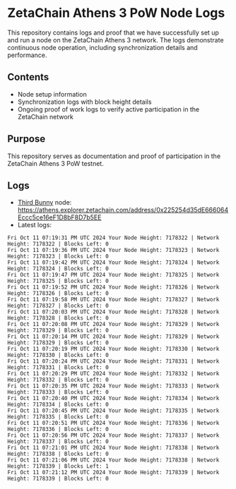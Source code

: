 # ZetaChain Athens 3 PoW Node Logs
This repository contains logs and proof that we have successfully set up and run a node on the ZetaChain Athens 3 network. The logs demonstrate continuous node operation, including synchronization details and performance.

## Contents
- Node setup information
- Synchronization logs with block height details
- Ongoing proof of work logs to verify active participation in the ZetaChain network

## Purpose
This repository serves as documentation and proof of participation in the ZetaChain Athens 3 PoW testnet.

## Logs

- [Third Bunny](https://thirdbunny.xyz/) node: https://athens.explorer.zetachain.com/address/0x225254d35dE666064Eccc5ce16eF1D8bF8D7b5EE
- Latest logs:
```
Fri Oct 11 07:19:31 PM UTC 2024 Your Node Height: 7178322 | Network Height: 7178322 | Blocks Left: 0
Fri Oct 11 07:19:36 PM UTC 2024 Your Node Height: 7178323 | Network Height: 7178323 | Blocks Left: 0
Fri Oct 11 07:19:42 PM UTC 2024 Your Node Height: 7178324 | Network Height: 7178324 | Blocks Left: 0
Fri Oct 11 07:19:47 PM UTC 2024 Your Node Height: 7178325 | Network Height: 7178325 | Blocks Left: 0
Fri Oct 11 07:19:52 PM UTC 2024 Your Node Height: 7178326 | Network Height: 7178326 | Blocks Left: 0
Fri Oct 11 07:19:58 PM UTC 2024 Your Node Height: 7178327 | Network Height: 7178327 | Blocks Left: 0
Fri Oct 11 07:20:03 PM UTC 2024 Your Node Height: 7178328 | Network Height: 7178328 | Blocks Left: 0
Fri Oct 11 07:20:08 PM UTC 2024 Your Node Height: 7178329 | Network Height: 7178329 | Blocks Left: 0
Fri Oct 11 07:20:14 PM UTC 2024 Your Node Height: 7178329 | Network Height: 7178329 | Blocks Left: 0
Fri Oct 11 07:20:19 PM UTC 2024 Your Node Height: 7178330 | Network Height: 7178330 | Blocks Left: 0
Fri Oct 11 07:20:24 PM UTC 2024 Your Node Height: 7178331 | Network Height: 7178331 | Blocks Left: 0
Fri Oct 11 07:20:29 PM UTC 2024 Your Node Height: 7178332 | Network Height: 7178332 | Blocks Left: 0
Fri Oct 11 07:20:35 PM UTC 2024 Your Node Height: 7178333 | Network Height: 7178333 | Blocks Left: 0
Fri Oct 11 07:20:40 PM UTC 2024 Your Node Height: 7178334 | Network Height: 7178334 | Blocks Left: 0
Fri Oct 11 07:20:45 PM UTC 2024 Your Node Height: 7178335 | Network Height: 7178335 | Blocks Left: 0
Fri Oct 11 07:20:51 PM UTC 2024 Your Node Height: 7178336 | Network Height: 7178336 | Blocks Left: 0
Fri Oct 11 07:20:56 PM UTC 2024 Your Node Height: 7178337 | Network Height: 7178337 | Blocks Left: 0
Fri Oct 11 07:21:01 PM UTC 2024 Your Node Height: 7178338 | Network Height: 7178338 | Blocks Left: 0
Fri Oct 11 07:21:06 PM UTC 2024 Your Node Height: 7178338 | Network Height: 7178339 | Blocks Left: 1
Fri Oct 11 07:21:12 PM UTC 2024 Your Node Height: 7178339 | Network Height: 7178339 | Blocks Left: 0
```
